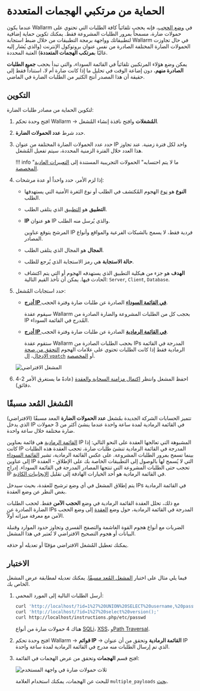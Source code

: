 # الحماية من مرتكبي الهجمات المتعددة

عندما يكون Wallarm في [وضع الحجب](../../admin-en/configure-wallarm-mode.md)، فإنه يحجب تلقائياً كافة الطلبات التي تحتوي على حمولات ضارة، مسمحاً بمرور الطلبات المشروعة فقط. يمكنك تكوين حماية إضافية لتطبيقاتك وواجهة برمجة التطبيقات من خلال ضبط استجابة Wallarm في حال تجاوزت الحمولات الضارة المختلفة الصادرة من نفس عنوان بروتوكول الإنترنت (والذي يُشار إليه غالبًا ب**مرتكب الهجمات المتعددة**) العتبة المحددة.

يمكن وضع هؤلاء المرتكبين تلقائياً في القائمة السوداء، والتي تبدأ بحجب **جميع الطلبات الصادرة منهم**، دون إضاعة الوقت في تحليل ما إذا كانت ضارة أم لا، استناداً فقط إلى حقيقة أن هذا المصدر أنتج الكثير من الطلبات الضارة في الماضي.

## التكوين

لتكوين الحماية من مصادر طلبات الضارة:

1. افتح وحدة تحكم Wallarm → **المُشغلات** وافتح نافذة إنشاء المُشغل.
1. حدد شرط **عدد الحمولات الضارة**.
1. حدد عدد الحمولات الضارة المختلفة من عنوان IP واحد لكل فترة زمنية. عند تجاوز هذا العدد خلال الفترة الزمنية المحددة، سيتم تفعيل المُشغل.

    !!! info "ما لا يتم احتسابه"
        الحمولات التجريبية المستندة إلى [التعبيرات العادية المخصصة](../../user-guides/rules/regex-rule.md).

1. إذا لزم الأمر، حدد واحداً أو عدة مرشحات:

    * **النوع** هو [نوع](../../attacks-vulns-list.md) الهجوم المُكتشف في الطلب أو نوع الثغرة الأمنية التي يستهدفها الطلب.
    * **التطبيق** هو [التطبيق](../../user-guides/settings/applications.md) الذي يتلقى الطلب.
    * **IP** هو عنوان IP والذي يُرسل منه الطلب.

        المرشح يتوقع عناوين IP فردية فقط، لا يسمح بالشبكات الفرعية والمواقع وأنواع المصادر.

    * **المجال** هو المجال الذي يتلقى الطلب.
    * **حالة الاستجابة** هي رمز الاستجابة الذي يُرجع للطلب.
    * **الهدف** هو جزء من هيكلية التطبيق الذي يستهدفه الهجوم أو التي يتم اكتشاف الحادث فيها. يمكن أن تأخذ القيم التالية: `Server`, `Client`, `Database`.

1. حدد استجابات المُشغل:

    * [**أدرج IP في القائمة السوداء**](../../user-guides/ip-lists/overview.md) الصادرة عن طلبات ضارة وفترة الحجب.
    
        سيقوم عقدة Wallarm بحجب كل من الطلبات المشروعة والضارة الصادرة من IP المُدرج في القائمة السوداء.
    
    * [**أدرج IP في القائمة الرمادية**](../../user-guides/ip-lists/overview.md) الصادرة عن طلبات ضارة وفترة الحجب.
    
        ستقوم عقدة Wallarm بحجب الطلبات الصادرة من IPs المدرجة في القائمة الرمادية فقط إذا كانت الطلبات تحتوي على علامات الهجوم [التحقق من صحة الإدخال](../../about-wallarm/protecting-against-attacks.md#input-validation-attacks)، [ال `vpatch`](../../user-guides/rules/vpatch-rule.md) أو [المخصصة](../../user-guides/rules/regex-rule.md).

    ![المشغل الافتراضي](../../images/user-guides/triggers/trigger-example-default.png)
        
1. احفظ المشغل وانتظر [اكتمال مزامنة السحابة والعقدة](../configure-cloud-node-synchronization-en.md) (عادةً ما يستغرق الأمر 2-4 دقائق).

## المُشغل المُعد مسبقًا

تتميز الحسابات الشركة الجديدة بمُشغل **عدد الحمولات الضارة** المعد مسبقًا (الافتراضي) الذي يدخل IP في القائمة الرمادية لمدة ساعة واحدة عندما ينشئ أكثر من 3 حمولات ضارة مختلفة خلال ساعة واحدة.

[القائمة الرمادية](../../user-guides/ip-lists/overview.md) هي قائمة بعناوين IP المشبوهة التي تعالجها العقدة على النحو التالي: إذا كانت IP المدرجة في القائمة الرمادية تنشئ طلبات ضارة، تحجب العقدة هذه الطلبات بينما تسمح بمرور الطلبات المشروعة. على عكس القائمة الرمادية، تشير [القائمة السوداء](../../user-guides/ip-lists/overview.md) إلى عناوين IP التي لا يُسمح لها بالوصول إلى التطبيقات الخاصة بك على الإطلاق - العقدة تحجب حتى الطلبات المشروعة التي تنتجها المصادر المدرجة في القائمة السوداء. إدراج IP في القائمة الرمادية هو أحد الخيارات الهادفة إلى تقليل [الإيجابيات الكاذبة](../../about-wallarm/protecting-against-attacks.md#false-positives).

يتم إطلاق المشغل في أي وضع ترشيح للعقدة، بحيث سيدخل IPs في القائمة الرمادية بغض النظر عن وضع العقدة.

مع ذلك، تحلل العقدة القائمة الرمادية في وضع **الحجب الآمن** فقط. لحجب الطلبات الضارة الصادرة عن IPs المدرجة في القائمة الرمادية، حول وضع [العقدة](../../admin-en/configure-wallarm-mode.md#available-filtration-modes) إلى وضع الحجب الآمن مع معرفة ميزاته أولاً.

الضربات مع أنواع هجوم القوة الغاشمة والتصفح القسري وتجاوز حدود الموارد وقنبلة البيانات أو هجوم التصحيح الافتراضي لا تُعتبر في هذا المشغل.

يمكنك تعطيل المُشغل الافتراضي مؤقتًا أو تعديله أو حذفه.

## الاختبار

فيما يلي مثال على اختبار [المشغل المُعد مسبقًا](#pre-configured-trigger). يمكنك تعديله لمطابقة عرض المشغل الخاص بك.

1. أرسل الطلبات التالية إلى المورد المحمي:

    ```bash
    curl 'http://localhost/?id=1%27%20UNION%20SELECT%20username,%20password%20FROM%20users--<script>prompt(1)</script>'
    curl 'http://localhost/?id=1%27%20select%20version();'
    curl http://localhost/instructions.php/etc/passwd
    ```

    هناك 4 حمولات ضارة من أنواع [SQLi](../../attacks-vulns-list.md#sql-injection)، [XSS](../../attacks-vulns-list.md#crosssite-scripting-xss)، و[Path Traversal](../../attacks-vulns-list.md#path-traversal).
1. افتح وحدة تحكم Wallarm → **قوائم IP** → **القائمة الرمادية** وتحقق من أن عنوان IP الذي تم إرسال الطلبات منه مدرج في القائمة الرمادية لمدة ساعة واحدة.
1. افتح قسم **الهجمات** وتحقق من عرض الهجمات في القائمة:

    ![ثلاث حمولات ضارة في واجهة المستخدم](../../images/user-guides/triggers/test-3-attack-vectors-events.png)

    للبحث عن الهجمات، يمكنك استخدام العلامة `multiple_payloads` [بحث](../../user-guides/search-and-filters/use-search.md#search-by-attack-type).